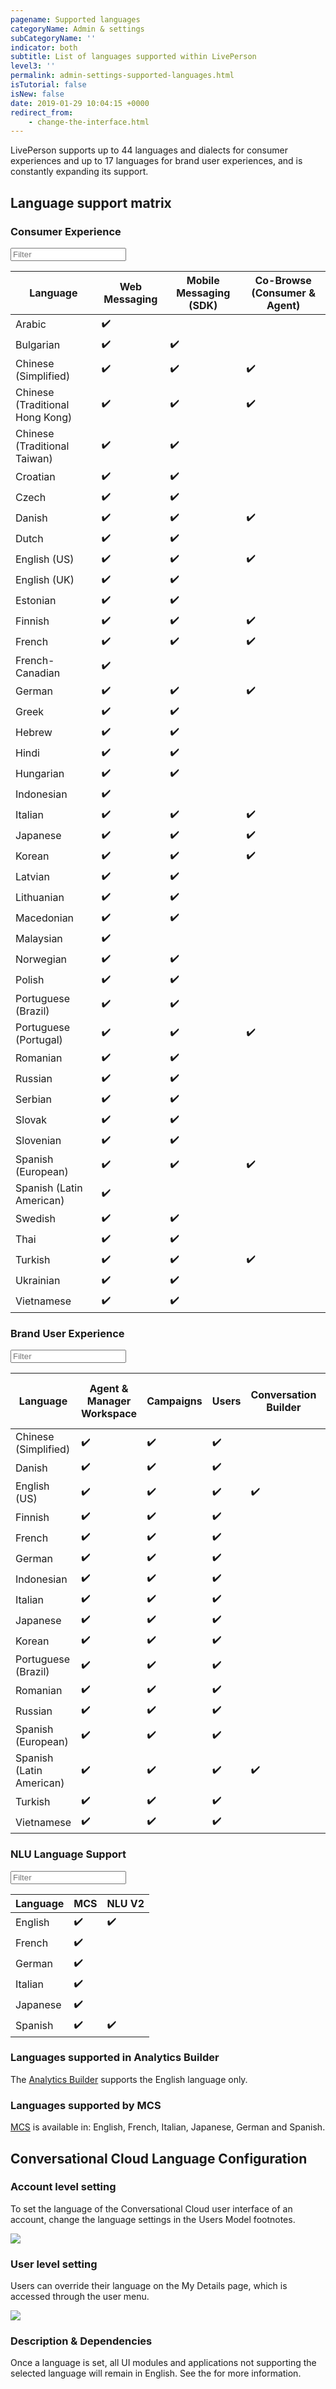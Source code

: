```yaml
---
pagename: Supported languages
categoryName: Admin & settings
subCategoryName: ''
indicator: both
subtitle: List of languages supported within LivePerson
level3: ''
permalink: admin-settings-supported-languages.html
isTutorial: false
isNew: false
date: 2019-01-29 10:04:15 +0000
redirect_from:
    - change-the-interface.html
---
```


LivePerson supports up to 44 languages and dialects for consumer experiences and up to 17 languages for brand user experiences, and is constantly expanding its support. 

## Language support matrix

### Consumer Experience

  <div class="table1">
  <input type="text" class="light-table-filter" data-table="countries-table-1" id="filter-input-table" placeholder="Filter">
  <table class="countries-table countries-table-1">
    <thead>
      <tr>
        <th>Language</th>
        <th>Web Messaging</th>
        <th>Mobile Messaging (SDK)</th>
        <th>Co-Browse (Consumer & Agent)</th>
      </tr>
    </thead>
    <tbody>
      <tr>
        <td>Arabic</td>
        <td>✔️</td>
        <td></td>
        <td></td>
      </tr>
      <tr>
        <td>Bulgarian</td>
        <td>✔️</td>
        <td>✔️</td>
        <td></td>
      </tr>
      <tr>
        <td>Chinese (Simplified)</td>
        <td>✔️</td>
        <td>✔️</td>
        <td>✔️</td>
      </tr>
      <tr>
        <td>Chinese (Traditional Hong Kong)</td>
        <td>✔️</td>
        <td>✔️</td>
        <td>✔️</td>
      </tr>
      <tr>
        <td>Chinese (Traditional Taiwan)</td>
        <td>✔️</td>
        <td>✔️</td>
        <td></td>
      </tr>
      <tr>
        <td>Croatian</td>
        <td>✔️</td>
        <td>✔️</td>
        <td></td>
      </tr>
      <tr>
        <td>Czech</td>
        <td>✔️</td>
        <td>✔️</td>
        <td></td>
      </tr>
      <tr>
        <td>Danish</td>
        <td>✔️</td>
        <td>✔️</td>
        <td>✔️</td>
      </tr>
      <tr>
        <td>Dutch</td>
        <td>✔️</td>
        <td>✔️</td>
        <td></td>
      </tr>
      <tr>
        <td>English (US)</td>
        <td>✔️</td>
        <td>✔️</td>
        <td>✔️</td>
      </tr>
      <tr>
        <td>English (UK)</td>
        <td>✔️</td>
        <td>✔️</td>
        <td></td>
      </tr>
      <tr>
        <td>Estonian</td>
        <td>✔️</td>
        <td>✔️</td>
        <td></td>
      </tr>
      <tr>
        <td>Finnish</td>
        <td>✔️</td>
        <td>✔️</td>
        <td>✔️</td>
      </tr>
      <tr>
        <td>French</td>
        <td>✔️</td>
        <td>✔️</td>
        <td>✔️</td>
      </tr>
      <tr>
        <td>French-Canadian</td>
        <td>✔️</td>
        <td></td>
        <td></td>
      </tr>
      <tr>
        <td>German</td>
        <td>✔️</td>
        <td>✔️</td>
        <td>✔️</td>
      </tr>
      <tr>
        <td>Greek</td>
        <td>✔️</td>
        <td>✔️</td>
        <td></td>
      </tr>
      <tr>
        <td>Hebrew</td>
        <td>✔️</td>
        <td>✔️</td>
        <td></td>
      </tr>
      <tr>
        <td>Hindi</td>
        <td>✔️</td>
        <td>✔️</td>
        <td></td>
      </tr>
      <tr>
        <td>Hungarian</td>
        <td>✔️</td>
        <td>✔️</td>
        <td></td>
      </tr>
      <tr>
        <td>Indonesian</td>
        <td>✔️</td>
        <td></td>
        <td></td>
      </tr>
      <tr>
        <td>Italian</td>
        <td>✔️</td>
        <td>✔️</td>
        <td>✔️</td>
      </tr>
      <tr>
        <td>Japanese</td>
        <td>✔️</td>
        <td>✔️</td>
        <td>✔️</td>
      </tr>
      <tr>
        <td>Korean</td>
        <td>✔️</td>
        <td>✔️</td>
        <td>✔️</td>
      </tr>
      <tr>
        <td>Latvian</td>
        <td>✔️</td>
        <td>✔️</td>
        <td></td>
      </tr>
      <tr>
        <td>Lithuanian</td>
        <td>✔️</td>
        <td>✔️</td>
        <td></td>
      </tr>
      <tr>
        <td>Macedonian</td>
        <td>✔️</td>
        <td>✔️</td>
        <td></td>
      </tr>
      <tr>
        <td>Malaysian</td>
        <td>✔️</td>
        <td></td>
        <td></td>
      </tr>
      <tr>
        <td>Norwegian</td>
        <td>✔️</td>
        <td>✔️</td>
        <td></td>
      </tr>
      <tr>
        <td>Polish</td>
        <td>✔️</td>
        <td>✔️</td>
        <td></td>
      </tr>
      <tr>
        <td>Portuguese (Brazil)</td>
        <td>✔️</td>
        <td>✔️</td>
        <td></td>
      </tr>
      <tr>
        <td>Portuguese (Portugal)</td>
        <td>✔️</td>
        <td>✔️</td>
        <td>✔️</td>
      </tr>
      <tr>
        <td>Romanian</td>
        <td>✔️</td>
        <td>✔️</td>
        <td></td>
      </tr>
      <tr>
        <td>Russian</td>
        <td>✔️</td>
        <td>✔️</td>
        <td></td>
      </tr>
      <tr>
        <td>Serbian</td>
        <td>✔️</td>
        <td>✔️</td>
        <td></td>
      </tr>
      <tr>
        <td>Slovak</td>
        <td>✔️</td>
        <td>✔️</td>
        <td></td>
      </tr>
      <tr>
        <td>Slovenian</td>
        <td>✔️</td>
        <td>✔️</td>
        <td></td>
      </tr>
      <tr>
        <td>Spanish (European)</td>
        <td>✔️</td>
        <td>✔️</td>
        <td>✔️</td>
      </tr>
      <tr>
        <td>Spanish (Latin American)</td>
        <td>✔️</td>
        <td></td>
        <td></td>
      </tr>
      <tr>
        <td>Swedish</td>
        <td>✔️</td>
        <td>✔️</td>
        <td></td>
      </tr>
      <tr>
        <td>Thai</td>
        <td>✔️</td>
        <td>✔️</td>
        <td></td>
      </tr>
      <tr>
        <td>Turkish</td>
        <td>✔️</td>
        <td>✔️</td>
        <td>✔️</td>
      </tr>
      <tr>
        <td>Ukrainian</td>
        <td>✔️</td>
        <td>✔️</td>
        <td></td>
      </tr>
      <tr>
        <td>Vietnamese</td>
        <td>✔️</td>
        <td>✔️</td>
        <td></td>
      </tr>
    </tbody>
  </table>
</div>

### Brand User Experience

<div class="table2">
  <input type="text" class="light-table-filter" data-table="countries-table-2" id="filter-input-table" placeholder="Filter">

  <table class="countries-table countries-table-2">
    <thead>
      <tr>
        <th>Language</th>
        <th>Agent &amp; Manager Workspace</th>
        <th>Campaigns</th>
        <th>Users</th>
        <th>Conversation Builder</th>
        <th>Intent Manager</th>
        <th>Proactive & Connect to Messaging</th>
      </tr>
    </thead>
    <tbody>
      <tr>
        <td>Chinese (Simplified)</td>
        <td>✔️</td>
        <td>✔️</td>
        <td>✔️</td>
        <td></td>
        <td></td>
        <td></td>
      </tr>
      <tr>
        <td>Danish</td>
        <td>✔️</td>
        <td>✔️</td>
        <td>✔️</td>
        <td></td>
        <td></td>
        <td></td>
      </tr>
      <tr>
        <td>English (US)</td>
        <td>✔️</td>
        <td>✔️</td>
        <td>✔️</td>
        <td>✔️</td>
        <td>✔️</td>
        <td>✔️</td>
      </tr>
      <tr>
        <td>Finnish</td>
        <td>✔️</td>
        <td>✔️</td>
        <td>✔️</td>
        <td></td>
        <td></td>
        <td></td>
      </tr>
      <tr>
        <td>French</td>
        <td>✔️</td>
        <td>✔️</td>
        <td>✔️</td>
        <td></td>
        <td></td>
        <td></td>
      </tr>
      <tr>
        <td>German</td>
        <td>✔️</td>
        <td>✔️</td>
        <td>✔️</td>
        <td></td>
        <td></td>
        <td></td>
      </tr>
      <tr>
        <td>Indonesian</td>
        <td>✔️</td>
        <td>✔️</td>
        <td>✔️</td>
        <td></td>
        <td></td>
        <td></td>
      </tr>
      <tr>
        <td>Italian</td>
        <td>✔️</td>
        <td>✔️</td>
        <td>✔️</td>
        <td></td>
        <td></td>
        <td></td>
      </tr>
      <tr>
        <td>Japanese</td>
        <td>✔️</td>
        <td>✔️</td>
        <td>✔️</td>
        <td></td>
        <td></td>
        <td></td>
      </tr>
      <tr>
        <td>Korean</td>
        <td>✔️</td>
        <td>✔️</td>
        <td>✔️</td>
        <td></td>
        <td></td>
        <td></td>
      </tr>
      <tr>
        <td>Portuguese (Brazil)</td>
        <td>✔️</td>
        <td>✔️</td>
        <td>✔️</td>
        <td></td>
        <td></td>
        <td></td>
      </tr>
      <tr>
        <td>Romanian</td>
        <td>✔️</td>
        <td>✔️</td>
        <td>✔️</td>
        <td></td>
        <td></td>
        <td></td>
      </tr>
      <tr>
        <td>Russian</td>
        <td>✔️</td>
        <td>✔️</td>
        <td>✔️</td>
        <td></td>
        <td></td>
        <td></td>
      </tr>
      <tr>
        <td>Spanish (European)</td>
        <td>✔️</td>
        <td>✔️</td>
        <td>✔️</td>
        <td></td>
        <td></td>
        <td></td>
      </tr>
      <tr>
        <td>Spanish (Latin American)</td>
        <td>✔️</td>
        <td>✔️</td>
        <td>✔️</td>
        <td>✔️</td>
        <td>✔️</td>
        <td>✔️</td>
      </tr>
      <tr>
        <td>Turkish</td>
        <td>✔️</td>
        <td>✔️</td>
        <td>✔️</td>
        <td></td>
        <td></td>
        <td></td>
      </tr>
      <tr>
        <td>Vietnamese</td>
        <td>✔️</td>
        <td>✔️</td>
        <td>✔️</td>
        <td></td>
        <td></td>
        <td></td>
      </tr>
    </tbody>
  </table>
</div>

### NLU Language Support

<div class="table3">
  <input type="text" class="light-table-filter" data-table="countries-table-3" id="filter-input-table" placeholder="Filter">
  <table class="countries-table">
    <thead>
      <tr>
        <th>Language</th>
        <th>MCS</th>
        <th>NLU V2</th>
      </tr>
    </thead>
    <tbody>
      <tr>
        <td>English</td>
        <td>✔️</td>
        <td>✔️</td>
      </tr>
      <tr>
        <td>French</td>
        <td>✔️</td>
        <td></td>
      </tr>
      <tr>
        <td>German</td>
        <td>✔️</td>
        <td></td>
      </tr>
      <tr>
        <td>Italian</td>
        <td>✔️</td>
        <td></td>
      </tr>
      <tr>
        <td>Japanese</td>
        <td>✔️</td>
        <td></td>
      </tr>
      <tr>
        <td>Spanish</td>
        <td>✔️</td>
        <td>✔️</td>
      </tr>
    </tbody>
  </table>
</div>

### Languages supported in Analytics Builder

The [Analytics Builder](data-reporting-analytics-builder-analytics-builder-overview.html) supports the English language only.

### Languages supported by MCS

[MCS](<data-reporting-meaningful-connection-score-(mcs)-meaningful-connection-score-(mcs)-overview.html>) is available in: English, French, Italian, Japanese, German and Spanish.

## Conversational Cloud Language Configuration
### Account level setting
To set the language of the Conversational Cloud user interface of an account, change the language settings in the Users Model footnotes.

![](img/LANG-1.png)

### User level setting
Users can override their language on the My Details page, which is accessed through the user menu.

![](img/LANG-2.png)

### Description & Dependencies
Once a language is set, all UI modules and applications not supporting the selected language will remain in English.  See the <language support matrix> for more information.


